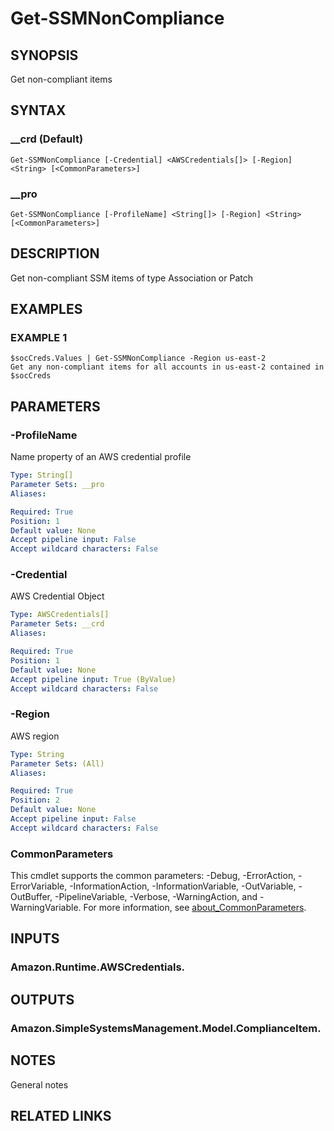 # Get-SSMNonCompliance

## SYNOPSIS
Get non-compliant items

## SYNTAX

### __crd (Default)
```
Get-SSMNonCompliance [-Credential] <AWSCredentials[]> [-Region] <String> [<CommonParameters>]
```

### __pro
```
Get-SSMNonCompliance [-ProfileName] <String[]> [-Region] <String> [<CommonParameters>]
```

## DESCRIPTION
Get non-compliant SSM items of type Association or Patch

## EXAMPLES

### EXAMPLE 1
```
$socCreds.Values | Get-SSMNonCompliance -Region us-east-2
Get any non-compliant items for all accounts in us-east-2 contained in $socCreds
```

## PARAMETERS

### -ProfileName
Name property of an AWS credential profile

```yaml
Type: String[]
Parameter Sets: __pro
Aliases:

Required: True
Position: 1
Default value: None
Accept pipeline input: False
Accept wildcard characters: False
```

### -Credential
AWS Credential Object

```yaml
Type: AWSCredentials[]
Parameter Sets: __crd
Aliases:

Required: True
Position: 1
Default value: None
Accept pipeline input: True (ByValue)
Accept wildcard characters: False
```

### -Region
AWS region

```yaml
Type: String
Parameter Sets: (All)
Aliases:

Required: True
Position: 2
Default value: None
Accept pipeline input: False
Accept wildcard characters: False
```

### CommonParameters
This cmdlet supports the common parameters: -Debug, -ErrorAction, -ErrorVariable, -InformationAction, -InformationVariable, -OutVariable, -OutBuffer, -PipelineVariable, -Verbose, -WarningAction, and -WarningVariable. For more information, see [about_CommonParameters](http://go.microsoft.com/fwlink/?LinkID=113216).

## INPUTS

### Amazon.Runtime.AWSCredentials.
## OUTPUTS

### Amazon.SimpleSystemsManagement.Model.ComplianceItem.
## NOTES
General notes

## RELATED LINKS

